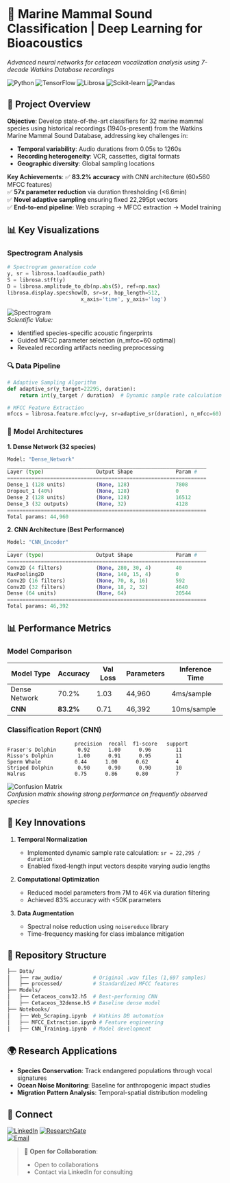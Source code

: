 # 🐋 Marine Mammal Sound Classification | Deep Learning for Bioacoustics  
*Advanced neural networks for cetacean vocalization analysis using 7-decade Watkins Database recordings*

![Python](https://img.shields.io/badge/Python-3.7-blue?logo=python) ![TensorFlow](https://img.shields.io/badge/TensorFlow-2.4-orange) ![Librosa](https://img.shields.io/badge/Audio_Processing-Librosa_0.8-yellowgreen) ![Scikit-learn](https://img.shields.io/badge/Scikit--learn-0.24-red) ![Pandas](https://img.shields.io/badge/Data_Engineering-Pandas_1.1-lightgrey)

## 🌊 **Project Overview**
**Objective**: Develop state-of-the-art classifiers for 32 marine mammal species using historical recordings (1940s-present) from the Watkins Marine Mammal Sound Database, addressing key challenges in:
- **Temporal variability**: Audio durations from 0.05s to 1260s
- **Recording heterogeneity**: VCR, cassettes, digital formats
- **Geographic diversity**: Global sampling locations

**Key Achievements**:
✅ **83.2% accuracy** with CNN architecture (60x560 MFCC features)  
✅ **57x parameter reduction** via duration thresholding (<6.6min)  
✅ **Novel adaptive sampling** ensuring fixed 22,295pt vectors  
✅ **End-to-end pipeline**: Web scraping → MFCC extraction → Model training


## 📊 **Key Visualizations**
### **Spectrogram Analysis**  
```python
# Spectrogram generation code
y, sr = librosa.load(audio_path)
S = librosa.stft(y)
D = librosa.amplitude_to_db(np.abs(S), ref=np.max)
librosa.display.specshow(D, sr=sr, hop_length=512,
                        x_axis='time', y_axis='log')
```
![Spectrogram](https://github.com/gacuervol/DeepLearning-cetacean-sounds/blob/main/figures/spectrogram_comparison.png)  
*Scientific Value:*  
- Identified species-specific acoustic fingerprints  
- Guided MFCC parameter selection (n_mfcc=60 optimal)  
- Revealed recording artifacts needing preprocessing  

### 🔍 **Data Pipeline**
```python
# Adaptive Sampling Algorithm
def adaptive_sr(y_target=22295, duration):
    return int(y_target / duration)  # Dynamic sample rate calculation

# MFCC Feature Extraction
mfccs = librosa.feature.mfcc(y=y, sr=adaptive_sr(duration), n_mfcc=60)
```

### 🤖 **Model Architectures**
**1. Dense Network (32 species)**
```python
Model: "Dense_Network"
_________________________________________________________________
Layer (type)                 Output Shape              Param #   
=================================================================
Dense_1 (128 units)          (None, 128)               7808      
Dropout_1 (40%)              (None, 128)               0         
Dense_2 (128 units)          (None, 128)               16512     
Dense_3 (32 outputs)         (None, 32)                4128      
=================================================================
Total params: 44,960
```

**2. CNN Architecture (Best Performance)**
```python
Model: "CNN_Encoder"
_________________________________________________________________
Layer (type)                 Output Shape              Param #
=================================================================
Conv2D (4 filters)           (None, 280, 30, 4)        40        
MaxPooling2D                 (None, 140, 15, 4)        0         
Conv2D (16 filters)          (None, 70, 8, 16)         592       
Conv2D (32 filters)          (None, 18, 2, 32)         4640      
Dense (64 units)             (None, 64)                20544     
=================================================================
Total params: 46,392
```

## 📊 **Performance Metrics**

### Model Comparison
| Model Type       | Accuracy | Val Loss | Parameters | Inference Time |
|------------------|----------|----------|------------|----------------|
| Dense Network    | 70.2%    | 1.03     | 44,960     | 4ms/sample     |
| **CNN**          | **83.2%**| 0.71     | 46,392     | 10ms/sample    |

### Classification Report (CNN)
```text
                      precision  recall  f1-score   support
Fraser's Dolphin       0.92      1.00      0.96        11
Risso's Dolphin        1.00      0.91      0.95        11
Sperm Whale           0.44      1.00      0.62         4
Striped Dolphin        0.90      0.90      0.90        10
Walrus                0.75      0.86      0.80         7
```

![Confusion Matrix](https://github.com/gacuervol/DeepLearning-cetacean-sounds/blob/main/figures/cm_cnn.png)  
*Confusion matrix showing strong performance on frequently observed species*

## 🚀 **Key Innovations**

1. **Temporal Normalization**
   - Implemented dynamic sample rate calculation: `sr = 22,295 / duration`
   - Enabled fixed-length input vectors despite varying audio lengths

2. **Computational Optimization**
   - Reduced model parameters from 7M to 46K via duration filtering
   - Achieved 83% accuracy with <50K parameters

3. **Data Augmentation**
   - Spectral noise reduction using `noisereduce` library
   - Time-frequency masking for class imbalance mitigation

## 📂 **Repository Structure**
```bash
├── Data/
│   ├── raw_audio/          # Original .wav files (1,697 samples)
│   ├── processed/          # Standardized MFCC features
├── Models/
│   ├── Cetaceos_conv32.h5  # Best-performing CNN
│   ├── Cetaceos_32dense.h5 # Baseline dense model
├── Notebooks/
│   ├── Web_Scraping.ipynb  # Watkins DB automation
│   ├── MFCC_Extraction.ipynb # Feature engineering
│   ├── CNN_Training.ipynb  # Model development
```

## 🌍 **Research Applications**
- **Species Conservation**: Track endangered populations through vocal signatures
- **Ocean Noise Monitoring**: Baseline for anthropogenic impact studies
- **Migration Pattern Analysis**: Temporal-spatial distribution modeling

## 🔗 **Connect**
[![LinkedIn](https://img.shields.io/badge/LinkedIn-Geospatial_Data_Scientist-0077B5?logo=linkedin)](https://www.linkedin.com/in/giovanny-alejandro-cuervo-londo%C3%B1o-b446ab23b/)
[![ResearchGate](https://img.shields.io/badge/ResearchGate-Publications-00CCBB?logo=researchgate)](https://www.researchgate.net/profile/Giovanny-Cuervo-Londono)  
[![Email](https://img.shields.io/badge/Email-giovanny.cuervo101%40alu.ulpgc.es-D14836?style=for-the-badge&logo=gmail)](mailto:giovanny.cuervo101@alu.ulpgc.es)  

> 🐬 **Open for Collaboration**:  
> - Open to collaborations  
> - Contact via LinkedIn for consulting  
